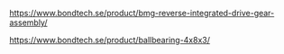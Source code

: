 https://www.bondtech.se/product/bmg-reverse-integrated-drive-gear-assembly/

https://www.bondtech.se/product/ballbearing-4x8x3/
